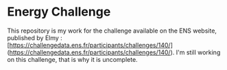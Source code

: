 # Energy Challenge
This repository is my work for the challenge available on the ENS website, published by Elmy : [https://challengedata.ens.fr/participants/challenges/140/] (https://challengedata.ens.fr/participants/challenges/140/).
I'm still working on this challenge, that is why it is uncomplete.